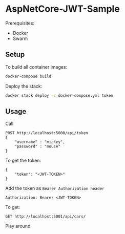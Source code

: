 # AspNetCore-JWT-Sample

Prerequisites:

* Docker
* Swarm

## Setup

To build all container images:

```bash
docker-compose build
```

Deploy the stack:

```bash
docker stack deploy -c docker-compose.yml token
```

## Usage

Call

```
POST http://localhost:5000/api/token
{
    "username" : "mickey",
    "password" : "mouse"
}
```

To get the token:

```
{
    "token": "<JWT-TOKEN>"
}
```

Add the token as ```Bearer Authorization header```

```
Authorization: Bearer <JWT-TOKEN>
```

To get:

```
GET http://localhost:5001/api/cars/
```

Play around